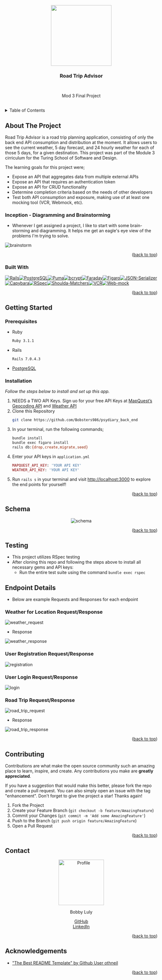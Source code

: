 <a name="readme-top"></a>

<!-- PROJECT LOGO -->
<br />
<div align="center">
    <img src="https://user-images.githubusercontent.com/116703107/234485025-fb4e2b81-17cb-4cda-8699-2787664b504f.png" height="200">
<br>
  <h3 align="center"> Road Trip Advisor </h3>
<br>
  <p align="center">
    Mod 3 Final Project
    <br />
  </p>
</div>
<br>


<!-- TABLE OF CONTENTS -->
<details>
  <summary>Table of Contents</summary>
  <ol>
    <li>
      <a href="#about-the-project">About The Project</a>
      <ul>
        <li><a href="#built-with">Built With</a></li>
      </ul>
    </li>
    <li>
      <a href="#getting-started">Getting Started</a>
      <ul>
        <li><a href="#prerequisites">Prerequisites</a></li>
        <li><a href="#installation">Installation</a></li>
      </ul>
    </li>
    <li><a href="#schema">Road Trip Advisor Schema</a></li>
    <li><a href="#endpoint">Endpoint Details</a></li>
    <li><a href="#contributing">Contributing</a></li>
    <li><a href="#contact">Contact</a></li>
    <li><a href="#acknowledgements">Acknowlegdements</a></li>
  </ol>
</details>


## About The Project

Road Trip Advisor is a road trip planning application, consisting of only the back end API consumption and distribution at the moment. It allows users to see the current weather, 5 day forecast, and 24 hourly weather for each of those 5 days, for a given destination. This project was part of the Module 3 cirriculum for the Turing School of Software and Design.

The learning goals for this project were;

* Expose an API that aggregates data from multiple external APIs
* Expose an API that requires an authentication token
* Expose an API for CRUD functionality
* Determine completion criteria based on the needs of other developers
* Test both API consumption and exposure, making use of at least one mocking tool (VCR, Webmock, etc).


### Inception - Diagramming and Brainstorming

* Whenever I get assigned a project, I like to start with some brain-storming and diagramming. It helps me get an eagle's eye view of the problems I'm trying to solve.

![brainstorm](https://user-images.githubusercontent.com/116703107/234486110-948632be-f898-4613-b249-3d878e4428c1.png)

<p align="right">(<a href="#readme-top">back to top</a>)</p>


### Built With

[![Rails]][Rails-url][![PostgreSQL]][PostgreSQL-url][![Puma]][Puma-url][![bcrypt]][bcrypt-url][![Faraday]][Faraday-url][![Figaro]][Figaro-url][![JSON-Serializer]][JSON-Serializer-url][![Capybara]][Capybara-url][![RSpec]][RSpec-url][![Shoulda-Matchers]][Shoulda-Matchers-url][![VCR]][VCR-url][![Web-mock]][Web-mock-url]


<p align="right">(<a href="#readme-top">back to top</a>)</p>


## Getting Started
<!-- can change this later or add more detail -->
### Prerequisites

* Ruby
  ```sh
  Ruby 3.1.1
  ```

* Rails
  ```sh
  Rails 7.0.4.3
  ```
* [PostgreSQL](https://www.postgresql.org/download/)

### Installation

_Follow the steps below to install and set up this app._

1. NEEDS a TWO API Keys. Sign uo for your free API Keys at [MapQuest’s Geocoding API](https://developer.mapquest.com/documentation/geocoding-api/) and [Weather API](https://www.weatherapi.com/)
2. Clone this Repository
   ```sh
   git clone https://github.com/Bobsters986/psydiary_back_end
   ```
3. In your terminal, run the following commands;
    ```sh
    bundle install
    bundle exec figaro install
    rails db:{drop,create,migrate,seed}
    ```
4. Enter your API keys in `application.yml`
   ```ruby
   MAPQUEST_API_KEY: 'YOUR API KEY'
   WEATHER_API_KEY: 'YOUR API KEY'
   ```
5. Run `rails s` in your terminal and visit [http://localhost:3000](http://localhost:3000) to explore the end points for yourself!


<p align="right">(<a href="#readme-top">back to top</a>)</p>


<!-- USAGE EXAMPLES -->
## Schema

<div align="center">

  ![schema](https://user-images.githubusercontent.com/116703107/234483881-63cc5382-7223-4465-9c18-81503b36e44e.png)
</div>


<p align="right">(<a href="#readme-top">back to top</a>)</p>


<!-- Testing -->
## Testing

* This project utilizes RSpec testing
* After cloning this repo and following the steps above to install all necessary gems and API keys:
  * Run the entire test suite using the command `bundle exec rspec`


<!-- JSON Contract -->
## Endpoint Details
* Below are example Requests and Responses for each endpoint

### Weather for Location Request/Response
![weather_request](https://user-images.githubusercontent.com/116703107/234476140-b0750f71-6b2a-4ee5-83f6-4200d90bc7d9.png)

* Response

![weather_response](https://user-images.githubusercontent.com/116703107/234476434-5c473fe1-f8a2-47ea-81cf-ae7365e252b2.png)

### User Registration Request/Response
![registration](https://user-images.githubusercontent.com/116703107/234477540-1e9ef340-f129-4061-a125-453ab20a5dcc.png)

### User Login Request/Response
![login](https://user-images.githubusercontent.com/116703107/234477634-099538e5-85c3-4b22-ab18-19ff96700b14.png)

### Road Trip Request/Response
![road_trip_request](https://user-images.githubusercontent.com/116703107/234477729-5cd68dc5-70cd-4d46-ab9c-4b5029145814.png)

* Response

![road_trip_response](https://user-images.githubusercontent.com/116703107/234477841-80693e8d-2c1d-4128-a602-7491d23d2160.png)


<p align="right">(<a href="#readme-top">back to top</a>)</p>


<!-- CONTRIBUTING -->
## Contributing

Contributions are what make the open source community such an amazing place to learn, inspire, and create. Any contributions you make are **greatly appreciated**.

If you have a suggestion that would make this better, please fork the repo and create a pull request. You can also simply open an issue with the tag "enhancement".
Don't forget to give the project a star! Thanks again!

1. Fork the Project
2. Create your Feature Branch (`git checkout -b feature/AmazingFeature`)
3. Commit your Changes (`git commit -m 'Add some AmazingFeature'`)
4. Push to the Branch (`git push origin feature/AmazingFeature`)
5. Open a Pull Request

<p align="right">(<a href="#readme-top">back to top</a>)</p>


<!-- CONTACT -->
## Contact

<div align="center">
  <img src="https://avatars.githubusercontent.com/Bobsters986" alt="Profile" height="150" width="150">
  <p>Bobby Luly</p>
  <a href="https://github.com/Bobsters986">GitHub</a><br>
  <a href="https://www.linkedin.com/in/bobbyy-luly-217653260/">LinkedIn</a>
</div>

<p align="right">(<a href="#readme-top">back to top</a>)</p>


## Acknowledgements
* ["The Best README Template" by Github User othneil](https://github.com/othneildrew/Best-README-Template)

<p align="right">(<a href="#readme-top">back to top</a>)</p>

<!-- MARKDOWN LINKS & IMAGES -->
<!-- https://www.markdownguide.org/basic-syntax/#reference-style-links -->

[Bootstrap.com]: https://img.shields.io/badge/Bootstrap-563D7C?style=for-the-badge&logo=bootstrap&logoColor=white
[Bootstrap-url]: https://getbootstrap.com
[JQuery.com]: https://img.shields.io/badge/jQuery-0769AD?style=for-the-badge&logo=jquery&logoColor=white
[JQuery-url]: https://jquery.com 

[Rails]: https://img.shields.io/badge/-Ruby%20on%20Rails-CC0000?logo=ruby-on-rails&logoColor=white&style=for-the-badge
[Rails-url]: https://rubyonrails.org 

[Circle-CI]: https://img.shields.io/circleci/build/github/wise-app-team/wise-app-be/main
[Circle-url]: https://app.circleci.com/

[PostgreSQL]: https://img.shields.io/badge/-PostgreSQL-4169E1?logo=postgresql&logoColor=white&style=for-the-badge
[PostgreSQL-url]: https://www.postgresql.org/

[Puma]: https://img.shields.io/badge/-Puma-FFD43B?logo=puma&logoColor=black&style=for-the-badge
[Puma-url]: https://github.com/puma/puma

[bcrypt]: https://img.shields.io/badge/-bcrypt-00599C?logo=gnu-privacy-guard&logoColor=white&style=for-the-badge
[bcrypt-url]: https://github.com/codahale/bcrypt-ruby

[Faraday]: https://img.shields.io/badge/-Faraday-3E3E3E?logo=ruby&logoColor=white&style=for-the-badge
[Faraday-url]: https://github.com/lostisland/faraday

[Figaro]: https://img.shields.io/badge/-Figaro-FF4136?logo=rubygems&logoColor=white&style=for-the-badge
[Figaro-url]: https://github.com/laserlemon/figaro

[JSON-Serializer]: https://img.shields.io/badge/-JSON%20API%20Serializer-1E90FF?logo=json&logoColor=white&style=for-the-badge
[JSON-Serializer-url]: https://github.com/jsonapi-serializer/jsonapi-serializer

[Capybara]: https://img.shields.io/badge/-Capybara-FF7F50?logo=rubygems&logoColor=white&style=for-the-badge
[Capybara-url]: https://github.com/teamcapybara/capybara

[RSpec]: https://img.shields.io/badge/-RSpec-FF7F50?logo=rubygems&logoColor=white&style=for-the-badge
[RSpec-url]: https://github.com/rspec/rspec

[Faker]: https://img.shields.io/badge/-Faker-FF69B4?logo=rubygems&logoColor=white&style=for-the-badge
[Faker-url]: https://github.com/faker-ruby/faker

[Shoulda-Matchers]: https://img.shields.io/badge/-Shoulda%20Matchers-5B5B5B?logo=rubygems&logoColor=white&style=for-the-badge
[Shoulda-Matchers-url]: https://github.com/thoughtbot/shoulda-matchers

[Web-mock]: https://img.shields.io/badge/-WebMock-8B0000?logo=rubygems&logoColor=white&style=for-the-badge
[Web-mock-url]: https://github.com/bblimke/webmock

[VCR]: https://img.shields.io/badge/-VCR-2F4F4F?logo=rubygems&logoColor=white&style=for-the-badge
[VCR-url]:  https://github.com/vcr/vcr